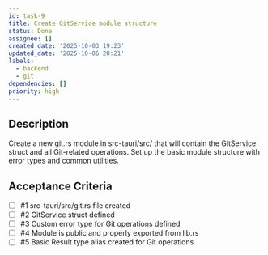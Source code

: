 ```yaml
---
id: task-9
title: Create GitService module structure
status: Done
assignee: []
created_date: '2025-10-03 19:23'
updated_date: '2025-10-06 20:21'
labels:
  - backend
  - git
dependencies: []
priority: high
---
```


## Description

<!-- SECTION:DESCRIPTION:BEGIN -->
Create a new git.rs module in src-tauri/src/ that will contain the GitService struct and all Git-related operations. Set up the basic module structure with error types and common utilities.
<!-- SECTION:DESCRIPTION:END -->

## Acceptance Criteria
<!-- AC:BEGIN -->
- [ ] #1 src-tauri/src/git.rs file created
- [ ] #2 GitService struct defined
- [ ] #3 Custom error type for Git operations defined
- [ ] #4 Module is public and properly exported from lib.rs
- [ ] #5 Basic Result type alias created for Git operations
<!-- AC:END -->
